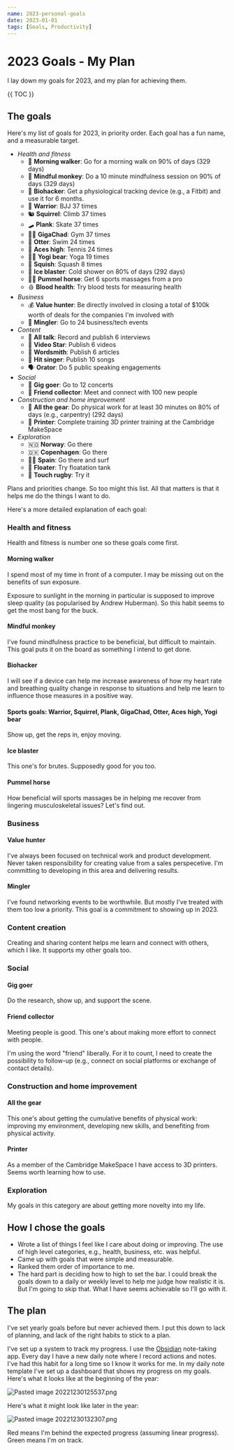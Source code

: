 ```yaml
---
name: 2023-personal-goals
date: 2023-01-01
tags: [Goals, Productivity]
---
```


# 2023 Goals - My Plan

I lay down my goals for 2023, and my plan for achieving them.

{{ TOC }}

## The goals

Here's my list of goals for 2023, in priority order. Each goal has a fun name, and a measurable target.

- _Health and fitness_
    - 🌅 **Morning walker**: Go for a morning walk on 90% of days (329 days)
    - 🧘 **Mindful monkey**: Do a 10 minute mindfulness session on 90% of days (329 days)
    - 💊 **Biohacker**: Get a physiological tracking device (e.g., a Fitbit) and use it for 6 months.
    - 🥋 **Warrior**: BJJ 37 times
    - 🐿 **Squirrel**: Climb 37 times
    - 🛹 **Plank**: Skate 37 times
    - 🏋️‍♂️ **GigaChad**: Gym 37 times
    - 🦦 **Otter**: Swim 24 times
    - 🎾 **Aces high**: Tennis 24 times
    - 🧘‍♀️ **Yogi bear**: Yoga 19 times
    - 🎾 **Squish**: Squash 8 times
    - 🚿 **Ice blaster**: Cold shower on 80% of days (292 days)
    - 💆‍♀️ **Pummel horse**: Get 6 sports massages from a pro
    - 🩸 **Blood health**: Try blood tests for measuring health
- _Business_
    - 💰 **Value hunter**: Be directly involved in closing a total of $100k worth of deals for the companies I'm involved with
    - 🤝 **Mingler**: Go to 24 business/tech events
- _Content_
    - 🎤 **All talk**: Record and publish 6 interviews
    - 🎥 **Video Star**: Publish 6 videos
    - 📝 **Wordsmith**: Publish 6 articles
    - 🎤 **Hit singer**: Publish 10 songs
    - 🗣️ **Orator**: Do 5 public speaking engagements
- _Social_
    - 🎸 **Gig goer**: Go to 12 concerts
    - 👫 **Friend collector**: Meet and connect with 100 new people
- _Construction and home improvement_
    - 🔨 **All the gear**: Do physical work for at least 30 minutes on 80% of days (e.g., carpentry) (292 days)
    - 🧊 **Printer**: Complete training 3D printer training at the Cambridge MakeSpace
- _Exploration_
    - 🇳🇴 **Norway**: Go there
    - 🇩🇰 **Copenhagen**: Go there
    - 🏄‍♂️ **Spain**: Go there and surf
    - 🛁 **Floater**: Try floatation tank
    - 🏉 **Touch rugby**: Try it

Plans and priorities change. So too might this list. All that matters is that it helps me do the things I want to do.

Here's a more detailed explanation of each goal:

### Health and fitness

Health and fitness is number one so these goals come first.

#### Morning walker

I spend most of my time in front of a computer. I may be missing out on the benefits of sun exposure.

Exposure to sunlight in the morning in particular is supposed to improve sleep quality (as popularised by Andrew Huberman). So this habit seems to get the most bang for the buck.

#### Mindful monkey

I've found mindfulness practice to be beneficial, but difficult to maintain. This goal puts it on the board as something I intend to get done.

#### Biohacker

I will see if a device can help me increase awareness of how my heart rate and breathing quality change in response to situations and help me learn to influence those measures in a positive way.

#### Sports goals: Warrior, Squirrel, Plank, GigaChad, Otter, Aces high, Yogi bear

Show up, get the reps in, enjoy moving.

#### Ice blaster

This one's for brutes. Supposedly good for you too.

#### Pummel horse

How beneficial will sports massages be in helping me recover from lingering musculoskeletal issues? Let's find out.

### Business

#### Value hunter

I've always been focused on technical work and product development. Never taken responsibility for creating value from a sales perspecetive. I'm committing to developing in this area and delivering results.

#### Mingler

I've found networking events to be worthwhile. But mostly I've treated with them too low a priority. This goal is a commitment to showing up in 2023.

### Content creation

Creating and sharing content helps me learn and connect with others, which I like. It supports my other goals too.

### Social

#### Gig goer

Do the research, show up, and support the scene.

#### Friend collector

Meeting people is good. This one's about making more effort to connect with people.

I'm using the word "friend" liberally. For it to count, I need to create the possibility to follow-up (e.g., connect on social platforms or exchange of contact details).

### Construction and home improvement

#### All the gear

This one's about getting the cumulative benefits of physical work: improving my environment, developing new skills, and benefiting from physical activity.

#### Printer

As a member of the Cambridge MakeSpace I have access to 3D printers. Seems worth learning how to use.

### Exploration

My goals in this category are about getting more novelty into my life.

## How I chose the goals

- Wrote a list of things I feel like I care about doing or improving. The use of high level categories, e.g., health, business, etc. was helpful.
- Came up with goals that were simple and measurable.
- Ranked them order of importance to me.
- The hard part is deciding how to high to set the bar. I could break the goals down to a daily or weekly level to help me judge how realistic it is. But I'm going to skip that. What I have seems achievable so I'll go with it.

## The plan

I've set yearly goals before but never achieved them. I put this down to lack of planning, and lack of the right habits to stick to a plan.

I've set up a system to track my progress. I use the [Obsidian](https://obsidian.md/) note-taking app. Every day I have a new daily note where I record actions and notes. I've had this habit for a long time so I know it works for me. In my daily note template I've set up a dashboard that shows my progress on my goals. Here's what it looks like at the beginning of the year:

<img src="Pasted image 20221230125537.png" alt="Pasted image 20221230125537.png" border="0">

Here's what it might look like later in the year:

<img src="Pasted image 20221230132307.png" alt="Pasted image 20221230132307.png" border="0">

Red means I'm behind the expected progress (assuming linear progress). Green means I'm on track.
